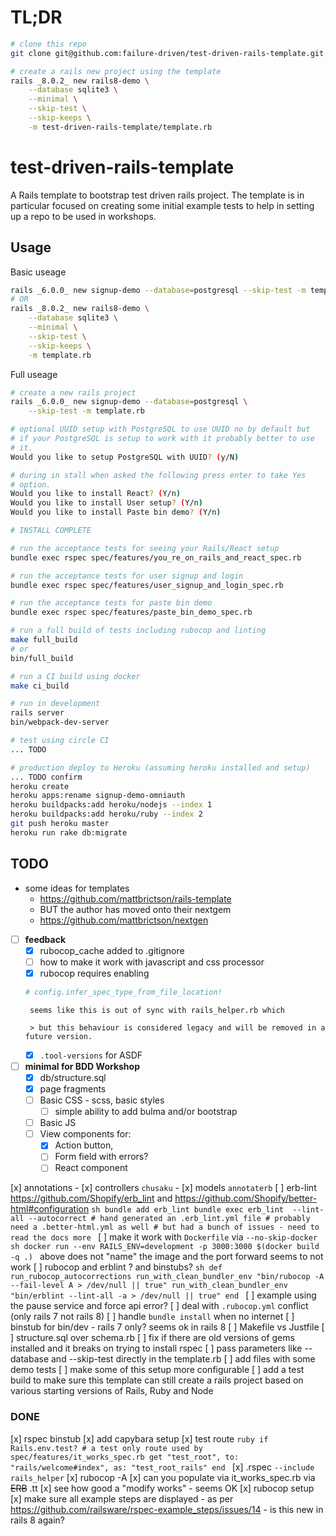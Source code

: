 # TL;DR

```sh
# clone this repo
git clone git@github.com:failure-driven/test-driven-rails-template.git

# create a rails new project using the template
rails _8.0.2_ new rails8-demo \
    --database sqlite3 \
    --minimal \
    --skip-test \
    --skip-keeps \
    -m test-driven-rails-template/template.rb
```

# test-driven-rails-template

A Rails template to bootstrap test driven rails project. The template is in
particular focused on creating some initial example tests to help in setting up
a repo to be used in workshops.

## Usage

Basic useage

```sh
rails _6.0.0_ new signup-demo --database=postgresql --skip-test -m template.rb
# OR
rails _8.0.2_ new rails8-demo \
    --database sqlite3 \
    --minimal \
    --skip-test \
    --skip-keeps \
    -m template.rb
```

Full useage

```sh
# create a new rails project
rails _6.0.0_ new signup-demo --database=postgresql \
    --skip-test -m template.rb

# optional UUID setup with PostgreSQL to use UUID no by default but
# if your PostgreSQL is setup to work with it probably better to use
# it.
Would you like to setup PostgreSQL with UUID? (y/N)

# during in stall when asked the following press enter to take Yes
# option.
Would you like to install React? (Y/n)
Would you like to install User setup? (Y/n)
Would you like to install Paste bin demo? (Y/n)

# INSTALL COMPLETE

# run the acceptance tests for seeing your Rails/React setup
bundle exec rspec spec/features/you_re_on_rails_and_react_spec.rb

# run the acceptance tests for user signup and login
bundle exec rspec spec/features/user_signup_and_login_spec.rb

# run the acceptance tests for paste bin demo
bundle exec rspec spec/features/paste_bin_demo_spec.rb

# run a full build of tests including rubocop and linting
make full_build
# or
bin/full_build

# run a CI build using docker
make ci_build

# run in development
rails server
bin/webpack-dev-server

# test using circle CI
... TODO

# production deploy to Heroku (assuming heroku installed and setup)
... TODO confirm
heroku create
heroku apps:rename signup-demo-omniauth
heroku buildpacks:add heroku/nodejs --index 1
heroku buildpacks:add heroku/ruby --index 2
git push heroku master
heroku run rake db:migrate
```

## TODO

- some ideas for templates
    - https://github.com/mattbrictson/rails-template
    - BUT the author has moved onto their nextgem
    - https://github.com/mattbrictson/nextgen

- [ ] **feedback**
    - [x] rubocop_cache added to .gitignore
    - [ ] how to make it work with javascript and css processor
    - [x] rubocop requires enabling
  ```ruby
  # config.infer_spec_type_from_file_location!
  ```
       seems like this is out of sync with rails_helper.rb which

       > but this behaviour is considered legacy and will be removed in a future version.

    - [x] `.tool-versions` for ASDF
- [ ] **minimal for BDD Workshop**
    - [x] db/structure.sql
    - [x] page fragments
    - [ ] Basic CSS - scss, basic styles
        - [ ] simple ability to add bulma and/or bootstrap
    - [ ] Basic JS
    - [ ] View components for:
        - [x] Action button,
        - [ ] Form field with errors?
        - [ ] React component

[x] annotations
    - [x] controllers `chusaku`
    - [x] models `annotaterb`
[ ] erb-lint https://github.com/Shopify/erb_lint
    and https://github.com/Shopify/better-html#configuration
    ```sh
    bundle add erb_lint
    bundle exec erb_lint  --lint-all --autocorrect
    # hand generated an .erb_lint.yml file
    # probably need a .better-html.yml as well
    # but had a bunch of issues - need to read the docs more
    ```
[ ] make it work with `Dockerfile` via `--no-skip-docker`
    ```sh
    docker run --env RAILS_ENV=development -p 3000:3000 $(docker build -q .)
    ```
    above does not "name" the image and the port forward seems to not work
[ ] rubocop and erblint ? and binstubs?
    ```sh
    def run_rubocop_autocorrections
      run_with_clean_bundler_env "bin/rubocop -A --fail-level A > /dev/null || true"
      run_with_clean_bundler_env "bin/erblint --lint-all -a > /dev/null || true"
    end
    ```
[ ] example using the pause service and force api error?
[ ] deal with `.rubocop.yml` conflict (only rails 7 not rails 8)
[ ] handle `bundle install` when no internet
[ ] binstub for bin/dev - rails 7 only? seems ok in rails 8
[ ] Makefile vs Justfile
[ ] structure.sql over schema.rb
[ ] fix if there are old versions of gems installed and it breaks on trying to
    install rspec
[ ] pass parameters like --database and --skip-test directly in the template.rb
[ ] add files with some demo tests
[ ] make some of this setup more configurable
[ ] add a test build to make sure this template can still create a rails
    project based on various starting versions of Rails, Ruby and Node

### DONE

[x] rspec binstub
[x] add capybara setup
[x] test route
    ```ruby
    if Rails.env.test?
      # a test only route used by spec/features/it_works_spec.rb
      get "test_root", to: "rails/welcome#index", as: "test_root_rails"
    end
    ```
[x] .rspec `--include rails_helper`
[x] rubocop -A
[x] can you populate via it_works_spec.rb via ~~ERB~~ .tt
[x] see how good a "modify works" - seems OK
[x] rubocop setup
[x] make sure all example steps are displayed
    - as per https://github.com/railsware/rspec-example_steps/issues/14
    - is this new in rails 8 again?
